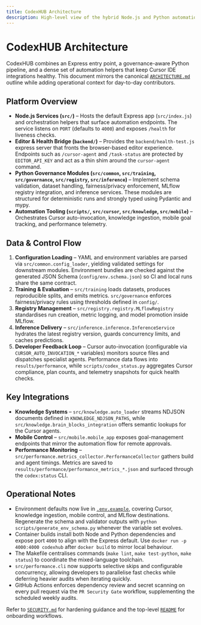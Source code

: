 ```yaml
---
title: CodexHUB Architecture
description: High-level view of the hybrid Node.js and Python automation stack that powers CodexHUB.
---
```


# CodexHUB Architecture

CodexHUB combines an Express entry point, a governance-aware Python pipeline, and a dense set of automation helpers that keep Cursor IDE integrations healthy. This document mirrors the canonical [`ARCHITECTURE.md`](../ARCHITECTURE.md) outline while adding operational context for day-to-day contributors.

## Platform Overview

- **Node.js Services (`src/`)** – Hosts the default Express app (`src/index.js`) and orchestration helpers that surface automation endpoints. The service listens on `PORT` (defaults to `4000`) and exposes `/health` for liveness checks.
- **Editor & Health Bridge (`backend/`)** – Provides the `backend/health-test.js` express server that fronts the browser-based editor experience. Endpoints such as `/cursor-agent` and `/task-status` are protected by `EDITOR_API_KEY` and act as a thin shim around the `cursor-agent` command.
- **Python Governance Modules (`src/common`, `src/training`, `src/governance`, `src/registry`, `src/inference`)** – Implement schema validation, dataset handling, fairness/privacy enforcement, MLflow registry integration, and inference services. These modules are structured for deterministic runs and strongly typed using Pydantic and mypy.
- **Automation Tooling (`scripts/`, `src/cursor`, `src/knowledge`, `src/mobile`)** – Orchestrates Cursor auto-invocation, knowledge ingestion, mobile goal tracking, and performance telemetry.

## Data & Control Flow

1. **Configuration Loading** – YAML and environment variables are parsed via `src/common.config_loader`, yielding validated settings for downstream modules. Environment bundles are checked against the generated JSON Schema (`config/env.schema.json`) so CI and local runs share the same contract.
2. **Training & Evaluation** – `src/training` loads datasets, produces reproducible splits, and emits metrics. `src/governance` enforces fairness/privacy rules using thresholds defined in `config/`.
3. **Registry Management** – `src/registry.registry.MLflowRegistry` standardises run creation, metric logging, and model promotion inside MLflow.
4. **Inference Delivery** – `src/inference.inference.InferenceService` hydrates the latest registry version, guards concurrency limits, and caches predictions.
5. **Developer Feedback Loop** – Cursor auto-invocation (configurable via `CURSOR_AUTO_INVOCATION_*` variables) monitors source files and dispatches specialist agents. Performance data flows into `results/performance`, while `scripts/codex_status.py` aggregates Cursor compliance, plan counts, and telemetry snapshots for quick health checks.

## Key Integrations

- **Knowledge Systems** – `src/knowledge.auto_loader` streams NDJSON documents defined in `KNOWLEDGE_NDJSON_PATHS`, while `src/knowledge.brain_blocks_integration` offers semantic lookups for the Cursor agents.
- **Mobile Control** – `src/mobile.mobile_app` exposes goal-management endpoints that mirror the automation flow for remote approvals.
- **Performance Monitoring** – `src/performance.metrics_collector.PerformanceCollector` gathers build and agent timings. Metrics are saved to `results/performance/performance_metrics_*.json` and surfaced through the `codex:status` CLI.

## Operational Notes

- Environment defaults now live in [`.env.example`](../.env.example), covering Cursor, knowledge ingestion, mobile control, and MLflow destinations. Regenerate the schema and validator outputs with `python scripts/generate_env_schema.py` whenever the variable set evolves.
- Container builds install both Node and Python dependencies and expose port `4000` to align with the Express default. Use `docker run -p 4000:4000 codexhub` after `docker build` to mirror local behaviour.
- The Makefile centralises commands (`make lint`, `make test-python`, `make status`) to coordinate the mixed-language toolchain.
- `src/performance.cli` now supports selective skips and configurable concurrency, allowing developers to parallelise fast checks while deferring heavier audits when iterating quickly.
- GitHub Actions enforces dependency review and secret scanning on every pull request via the `PR Security Gate` workflow, supplementing the scheduled weekly audits.

Refer to [`SECURITY.md`](../SECURITY.md) for hardening guidance and the top-level [`README`](../README.md) for onboarding workflows.
